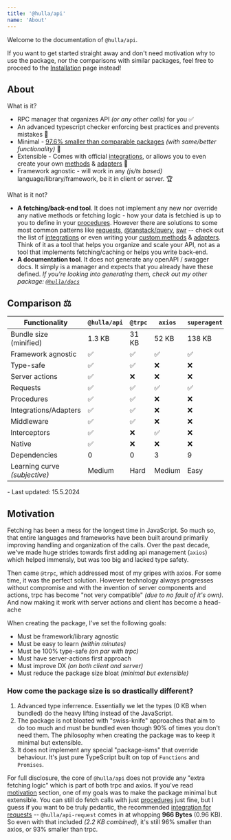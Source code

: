 ```yaml
---
title: '@hulla/api'
name: 'About'
---
```


Welcome to the documentation of `@hulla/api`.

If you want to get started straight away and don't need motivation why to use the package, nor the comparisons with similar packages, feel free to proceed to the [Installation](api/getting-started/installation) page instead!

## About

What is it?

- RPC manager that organizes API _(or any other calls)_ for you ✅
- An advanced typescript checker enforcing best practices and prevents mistakes 🦸
- Minimal - [97.6% smaller than comparable packages](#how-come-the-package-size-is-so-drastically-different) _(with same/better functionality)_ 🤯
- Extensible - Comes with official [integrations](api/integrations), or allows you to even create your own [methods](api/advanced/custom) & [adapters](api/advanced/adapters) 🧩
- Framework agnostic - will work in any _(js/ts based)_ language/library/framework, be it in client or server. 🏆

What is it not?

- **A fetching/back-end tool**. It does not implement any new nor override any native methods or fetching logic - how your data is fetchied is up to you to define in your [procedures](api/core-concepts/procedures). However there are solutions to some most common patterns like [requests](api/integrations/requests), [@tanstack/query](api/integrations/query), [swr](api/integrations/swr) -- check out the list of [integrations](api/integrations) or even writing your [custom methods](api/advanced/custom) & [adapters](api/advanced/adapters). Think of it as a tool that helps you organize and scale your API, not as a tool that implements fetching/caching or helps you write back-end.
- **A documentation tool**. It does not generate any openAPI / swagger docs. It simply is a manager and expects that you already have these defined. _If you're looking into generating them, check out my other package: [`@hulla/docs`](/docs/docs)_

## Comparison ⚖️

| Functionality                 | `@hulla/api` | `@trpc` | `axios` | `superagent` |
| ----------------------------- | ------------ | ------- | ------- | ------------ |
| Bundle size (minified)        | 1.3 KB       | 31 KB   | 52 KB   | 138 KB       |
| Framework agnostic            | ✅           | ✅      | ✅      | ✅           |
| Type-safe                     | ✅           | ✅      | ❌      | ❌           |
| Server actions                | ✅           | ❌      | ❌      | ❌           |
| Requests                      | ✅           | ✅      | ✅      | ✅           |
| Procedures                    | ✅           | ✅      | ❌      | ❌           |
| Integrations/Adapters         | ✅           | ✅      | ❌      | ❌           |
| Middleware                    | ✅           | ✅      | ❌      | ❌           |
| Interceptors                  | ✅           | ❌      | ✅      | ❌           |
| Native                        | ✅           | ❌      | ❌      | ❌           |
| Dependencies                  | 0            | 0       | 3       | 9            |
| Learning curve _(subjective)_ | Medium       | Hard    | Medium  | Easy         |

<p class="text-xs text-right">- Last updated: 15.5.2024</p>

## Motivation

Fetching has been a mess for the longest time in JavaScript. So much so, that entire languages and frameworks have been built around primarily improving handling and organization of the calls.
Over the past decade, we've made huge strides towards first adding api management (`axios`) which helped immensly, but was too big and lacked type safety.

Then came `@trpc`, which addressed most of my gripes with axios. For some time, it was the perfect solution. However technology always progresses without compromise and with the invention of server components and actions,
trpc has become "not very compatible" _(due to no fault of it's own)_. And now making it work with server actions and client has become a head-ache

When creating the package, I've set the following goals:

- Must be framework/library agnostic
- Must be easy to learn _(within minutes)_
- Must be 100% type-safe _(on par with trpc)_
- Must have server-actions first approach
- Must improve DX _(on both client and server)_
- Must reduce the package size bloat _(minimal but extensible)_

### How come the package size is so drastically different?

1. Advanced type inferrence. Essentially we let the types (0 KB when bundled) do the heavy lifting instead of the JavaScript.
2. The package is not bloated with "swiss-knife" approaches that aim to do too much and must be bundled even though 90% of times you don't need them. The philosophy when creating the package was to keep it minimal but extensible.
3. It does not implement any special "package-isms" that override behaviour. It's just pure TypeScript built on top of `Functions` and `Promises`.

For full disclosure, the core of `@hulla/api` does not provide any "extra fetching logic" which is part of both trpc and axios. If you've read [motivation](#motivation) section, one of my goals was to make the package minimal but extensible. You can still
do fetch calls with just [procedures](/docs/api/core-concepts/procedures) just fine, but I guess if you want to be truly pedantic, the recommended [integration for requests](/docs/api/integrations/requests) -- `@hulla/api-request` comes in at whopping **966 Bytes** (0.96 KB). So even with that included _(2.2 KB combined)_, it's still 96% smaller than axios, or 93% smaller than trpc.
